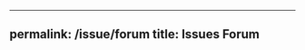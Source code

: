 
---
permalink: /issue/forum
title: Issues Forum
---

<script>
    async function addQuestion(event){
        event.preventDefault(); // Prevent form submission

        const title = document.get.ElementById("titleElement");
        //if (!assignmentName) {
        //alert("Please enter a valid assignment name.");
        //return;
        //}

        const data = { assignmentName };

        try {
        const response = await fetch(addAssignmentURL, {
            method: 'POST',
            headers: {
            'Content-Type': 'application/json',
            },
            body: JSON.stringify(data)
        });

        if (!response.ok) {
            console.error(`Failed to add assignment. Status: ${response.status}`);
            alert("Failed to add assignment.");
            return;
        }

        alert("Assignment added successfully.");
        assignmentNameInput.value = ''; // Clear input field
        fetchAllAssignments(); // Refresh the list after adding an assignment
        } catch (error) {
        console.error('Error adding assignment:', error);
        alert("An error occurred while adding the assignment.");
        }
    }

</script>
